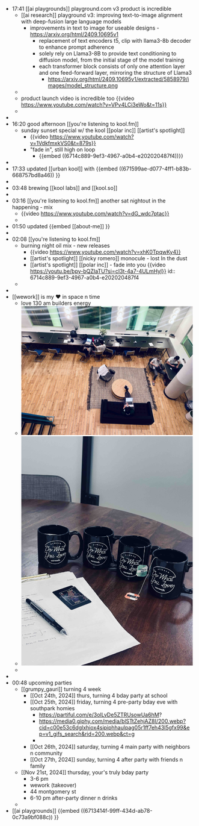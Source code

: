 - 17:41 [[ai playgrounds]] playground.com v3 product is incredible
	- [[ai research]] playground v3: improving text-to-image alignment with deep-fusion large language models
		- improvements in text to image for useable designs -  https://arxiv.org/html/2409.10695v1
			- replacement of text encoders t5, clip with llama3-8b decoder to enhance prompt adherence
			- solely rely on Llama3-8B to provide text conditioning to diffusion model, from the initial stage of the model training
			- each transformer block consists of only one attention layer and one feed-forward layer, mirroring the structure of Llama3
				- https://arxiv.org/html/2409.10695v1/extracted/5858979/images/model_structure.png
	-
	- product launch video is incredible too {{video https://www.youtube.com/watch?v=VPv4LCi3eWo&t=11s}}
	-
-
- 16:20 good afternoon [[you're listening to kool.fm]]
	- sunday sunset special w/ the kool [[polar inc]] [[artist's spotlight]]
		- {{video https://www.youtube.com/watch?v=1VdkfmxkVS0&t=879s}}
		- "fade in", still high on loop
			- {{embed ((6714c889-9ef3-4967-a0b4-e202020487f4))}}
-
- 17:33 updated [[urban kool]] with {{embed ((671599ae-d077-4ff1-b83b-668757bd8a46)) }}
-
- 03:48 brewing [[kool labs]] and [[kool.so]]
-
- 03:16 [[you're listening to kool.fm]] another sat nightout in the happening - mix
	- {{video https://www.youtube.com/watch?v=dG_wdc7ptac}}
	-
- 01:50 updated {{embed [[about-me]] }}
-
- 02:08 [[you're listening to kool.fm]]
	- burning night oil mix - new releases
		- {{video https://www.youtube.com/watch?v=xhK0TpqwKy4}}
		- [[artist's spotlight]] [[nicky romero]] monocule - lost In the dust
		- [[artist's spotlight]] [[polar inc]] - fade into you {{video https://youtu.be/bpy-bQZIaTU?si=cI3t-4a7-4ULmHyl}}
		  id:: 6714c889-9ef3-4967-a0b4-e202020487f4
	-
-
- [[wework]] is my ❤️ in space n time
	- love 130 am builders energy
	- ![IMG_9608.jpg](../assets/IMG_9608_1729413298506_0.jpg)
	- ![IMG_9601.jpg](../assets/IMG_9601_1729413377481_0.jpg)
	-
-
- 00:48 upcoming parties
	- [[grumpy_gauri]] turning 4 week
		- [[Oct 24th, 2024]] thurs, turning 4 bday party at school
		- [[Oct 25th, 2024]] friday, turning 4 pre-party bday eve with southpark homies
			- https://partiful.com/e/3olLvDe5ZTRUsowUa6hM?
			- https://media0.giphy.com/media/blSTtZehjAZ8I/200.webp?cid=c00e53c6dglxhiox4sipiphhaulpag05r1ff7eh43l5gfx99&ep=v1_gifs_search&rid=200.webp&ct=g
			-
		- [[Oct 26th, 2024]] saturday, turning 4 main party with neighbors n community
		- [[Oct 27th, 2024]] sunday, turning 4 after party with friends n family
	- [[Nov 21st, 2024]] thursday, your's truly bday party
		- 3-6 pm
		- wework (takeover)
		- 44 montgomery st
		- 6-10 pm after-party dinner n drinks
	-
- [[ai playgrounds]] {{embed ((6713414f-99ff-434d-ab78-0c73a9bf088c)) }}
